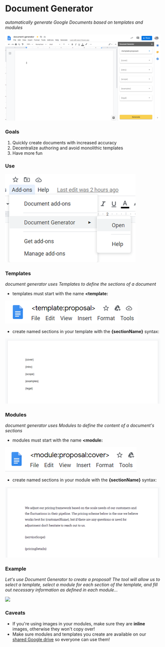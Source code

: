 # Document Generator

_automatically generate Google Documents based on templates and modules_

![](example.png)

### Goals

1. Quickly create documents with increased accuracy
2. Decentralize authoring and avoid monolithic templates
3. Have more fun

### Use

![](install.png)

### Templates

_document generator uses Templates to define the sections of a document_

- templates must start with the name **<template:**

![](template-example.png)

- create named sections in your template with the **{sectionName}** syntax:

![](template-example-outline.png)

### Modules

_document generator uses Modules to define the content of a document's sections_

- modules must start with the name **<module:**

![](module-example.png)

- create named sections in your module with the **{sectionName}** syntax:

![](module-example-outline.png)

### Example

_Let's use Document Generator to create a proposal! The tool will allow us to select a template, select a module for each section of the template, and fill out necessary information as defined in each module..._

![](generate.gif)

### Caveats

- If you're using images in your modules, make sure they are **inline** images, otherwise they won't copy over!
- Make sure modules and templates you create are available on our [shared Google drive](https://drive.google.com/drive/folders/1VKnYUI9Q4j1BVCRurhqnVR2bV3OjMDbL) so everyone can use them!
